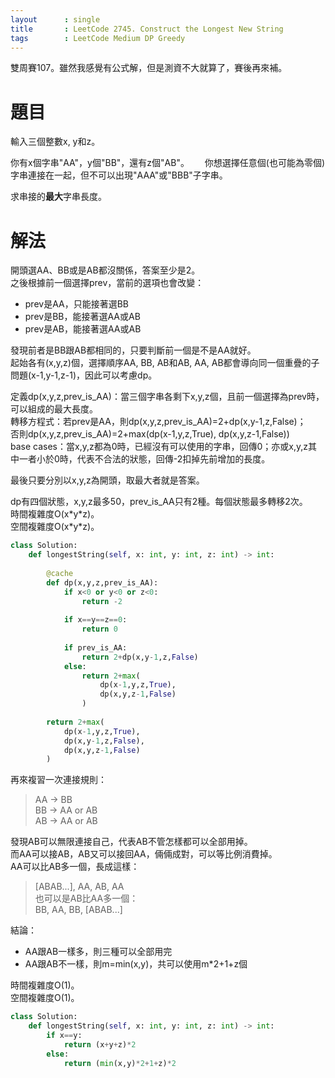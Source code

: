 ```yaml
--- 
layout      : single
title       : LeetCode 2745. Construct the Longest New String
tags        : LeetCode Medium DP Greedy
---
```

雙周賽107。雖然我感覺有公式解，但是測資不大就算了，賽後再來補。  

# 題目
輸入三個整數x, y和z。  

你有x個字串"AA"，y個"BB"，還有z個"AB"。　　
你想選擇任意個(也可能為零個)字串連接在一起，但不可以出現"AAA"或"BBB"子字串。  

求串接的**最大**字串長度。  

# 解法
開頭選AA、BB或是AB都沒關係，答案至少是2。  
之後根據前一個選擇prev，當前的選項也會改變：  
- prev是AA，只能接著選BB  
- prev是BB，能接著選AA或AB  
- prev是AB，能接著選AA或AB  

發現前者是BB跟AB都相同的，只要判斷前一個是不是AA就好。  
起始各有(x,y,z)個，選擇順序AA, BB, AB和AB, AA, AB都會導向同一個重疊的子問題(x-1,y-1,z-1)，因此可以考慮dp。  

定義dp(x,y,z,prev_is_AA)：當三個字串各剩下x,y,z個，且前一個選擇為prev時，可以組成的最大長度。  
轉移方程式：若prev是AA，則dp(x,y,z,prev_is_AA)=2+dp(x,y-1,z,False)；  
否則dp(x,y,z,prev_is_AA)=2+max(dp(x-1,y,z,True), dp(x,y,z-1,False))  
base cases：當x,y,z都為0時，已經沒有可以使用的字串，回傳0；亦或x,y,z其中一者小於0時，代表不合法的狀態，回傳-2扣掉先前增加的長度。  

最後只要分別以x,y,z為開頭，取最大者就是答案。  

dp有四個狀態，x,y,z最多50，prev_is_AA只有2種。每個狀態最多轉移2次。  
時間複雜度O(x\*y\*z)。  
空間複雜度O(x\*y\*z)。  

```python
class Solution:
    def longestString(self, x: int, y: int, z: int) -> int:
        
        @cache
        def dp(x,y,z,prev_is_AA):
            if x<0 or y<0 or z<0:
                return -2
            
            if x==y==z==0:
                return 0
            
            if prev_is_AA:
                return 2+dp(x,y-1,z,False)
            else:
                return 2+max(
                    dp(x-1,y,z,True),
                    dp(x,y,z-1,False)
                )
        
        return 2+max(
            dp(x-1,y,z,True),
            dp(x,y-1,z,False),
            dp(x,y,z-1,False)
        )
```

再來複習一次連接規則：  
> AA -> BB  
> BB -> AA or AB  
> AB -> AA or AB  

發現AB可以無限連接自己，代表AB不管怎樣都可以全部用掉。  
而AA可以接AB，AB又可以接回AA，倆倆成對，可以等比例消費掉。  
AA可以比AB多一個，長成這樣：  
> [ABAB...], AA, AB, AA  
也可以是AB比AA多一個：  
> BB, AA, BB, [ABAB...]  

結論：  
- AA跟AB一樣多，則三種可以全部用完  
- AA跟AB不一樣，則m=min(x,y)，共可以使用m\*2+1+z個  

時間複雜度O(1)。  
空間複雜度O(1)。  

```python
class Solution:
    def longestString(self, x: int, y: int, z: int) -> int:
        if x==y:
            return (x+y+z)*2
        else:
            return (min(x,y)*2+1+z)*2
```